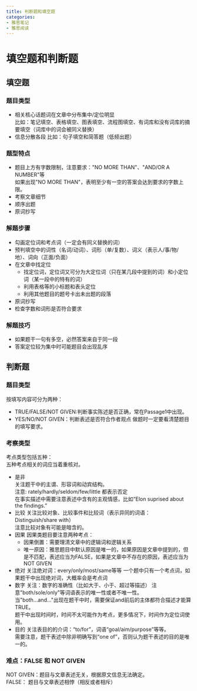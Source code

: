 ```yaml
---
title: 判断题和填空题
categories: 
- 雅思笔记
- 雅思阅读
---
```

# 填空题和判断题
## 填空题
### 题目类型
- 相关核心话题词在文章中分布集中/定位明显  
  比如：笔记填空、表格填空、图表填空、流程图填空、有词库和没有词库的摘要填空（词库中的词会被同义替换）  
- 信息分散各段
  比如：句子填空和简答题（低频出题）  

### 题型特点
- 题目上方有字数限制，注意要求："NO MORE THAN"、"AND/OR A NUMBER"等  
  如果出现"NO MORE THAN"，表明至少有一空的答案会达到要求的字数上限。  
- 考察文章细节
- 顺序出题
- 原词抄写

### 解题步骤
- 勾画定位词和考点词（一定会有同义替换的词）
- 预判填空中的词性（名词/动词）、词形（单/复数）、词义（表示人/事/物/地）、词向（正面/负面）
- 在文章中找定位  
  - 找定位词，定位词又可分为大定位词（只在某几段中提到的词）和小定位词（某一段中的特有的词）  
  - 利用表格等的小标题和表头定位
  - 利用其他题目的题号卡出未出题的段落
- 原词抄写
- 检查字数和词形是否符合要求

### 解题技巧
- 如果题干一句有多空，必然答案来自于同一段
- 答案定位较为集中时可能题目会出现乱序

## 判断题
### 题目类型
按填写内容可分为两种：  
- TRUE/FALSE/NOT GIVEN:判断事实陈述是否正确，常在Passage1中出现。  
- YES/NO/NOT GIVEN：判断表述是否符合作者观点
做题时一定要看清楚题目的填写要求。  

### 考察类型
考点类型包括五种：  
五种考点相关的词应当着重核对。  
- 是非  
  关注题干中的主谓、形容词和动宾结构。  
  注意: rately/hardly/seldom/few/little 都表示否定  
  在事实描述中需要注意表述中含有的主观情感，比如“Elon suprised about the findings.”  
- 比较
  关注比较对象、比较事件和比较词（表示异同的词语：Distinguish/share with）  
  注意比较对象有可能是暗含的。  
- 因果
  因果类题目要注意两种考点：  
  - 因果倒置：需要理清文章中的逻辑词和逻辑关系  
  - 唯一原因：雅思题目中默认原因是唯一的，如果原因是文章中提到的，但是不匹配，表述应当为FALSE，如果是文章中不存在的原因，表述应当为NOT GIVEN  
- 绝对
  关注绝对词：every/only/most/same等等 
  一个题中只有一个考点词，如果题干中出现绝对词，大概率会是考点词  
- 数字
  关注：数字的准确性（比如大于、小于、超过等描述）
  注意"both/sole/only"等词语表示的唯一性或者不唯一性。  
  当"both...and..."出现在题干中时，需要保证and前后的主体都符合描述才能算TRUE。  
  题干中出现时间时，时间不太可能作为考点，更多情况下，时间作为定位词使用。  
- 目的
  关注表目的的介词：“to/for”，词语“goal/aim/purpose”等等。  
  需要注意，题干表述中除非明确写到“one of”，否则认为题干表述的目的是唯一的。  

### 难点：FALSE 和 NOT GIVEN
NOT GIVEN：题目与文章表述无关，根据原文信息无法确定。  
FALSE： 题目与文章表述相悖（相反或者相斥）  